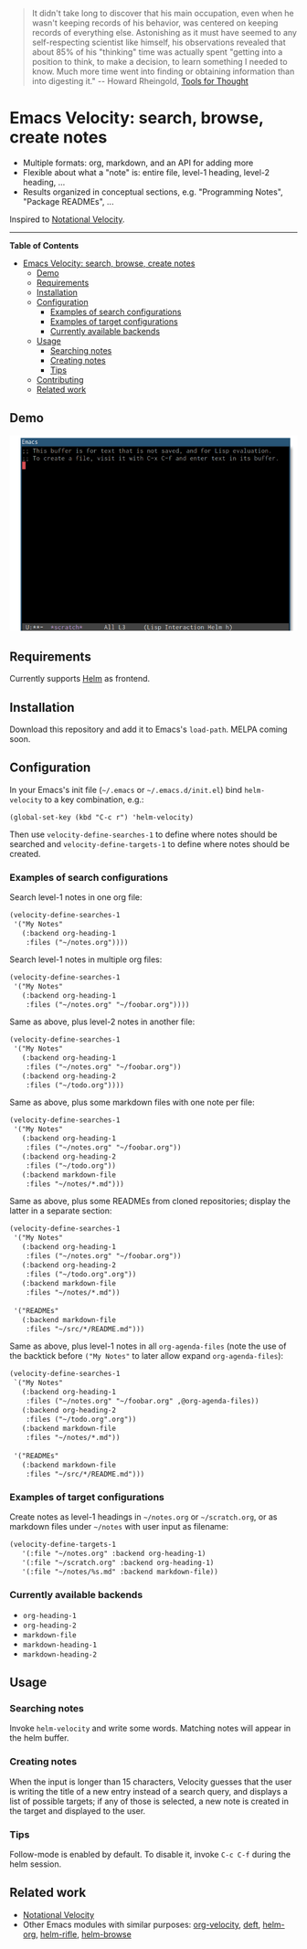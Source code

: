 > It didn't take long to discover that his main occupation, even when he wasn't keeping records of his  behavior, was centered on keeping records of everything else. Astonishing as it must have seemed to any self-respecting scientist like himself, his observations revealed that about 85% of his "thinking" time was actually spent "getting into a position to think, to make a decision, to learn something I needed to know. Much more time went into finding or obtaining information than into digesting it."
> -- Howard Rheingold, [Tools for Thought](http://www.rheingold.com/texts/tft/7.html)

# Emacs Velocity: search, browse, create notes

- Multiple formats: org, markdown, and an API for adding more
- Flexible about what a "note" is: entire file, level-1 heading, level-2 heading, ...
- Results organized in conceptual sections, e.g. "Programming Notes", "Package READMEs", ...

Inspired to [Notational Velocity](http://notational.net).

---

<!-- markdown-toc start - Don't edit this section. Run M-x markdown-toc-generate-toc again -->
**Table of Contents**

- [Emacs Velocity: search, browse, create notes](#emacs-velocity-search-browse-create-notes)
    - [Demo](#demo)
    - [Requirements](#requirements)
    - [Installation](#installation)
    - [Configuration](#configuration)
        - [Examples of search configurations](#examples-of-search-configurations)
        - [Examples of target configurations](#examples-of-target-configurations)
        - [Currently available backends](#currently-available-backends)
    - [Usage](#usage)
        - [Searching notes](#searching-notes)
        - [Creating notes](#creating-notes)
        - [Tips](#tips)
    - [Contributing](#contributing)
    - [Related work](#related-work)

<!-- markdown-toc end -->

## Demo
![](demo.gif)

## Requirements

Currently supports [Helm](https://github.com/emacs-helm/helm) as frontend.

## Installation

Download this repository and add it to Emacs's `load-path`. MELPA coming soon.

## Configuration

In your Emacs's init file (`~/.emacs` or `~/.emacs.d/init.el`) bind `helm-velocity` to a key combination, e.g.:

```
(global-set-key (kbd "C-c r") 'helm-velocity)
```

Then use `velocity-define-searches-1` to define where notes should be searched and `velocity-define-targets-1` to define where notes should be created.

### Examples of search configurations

Search level-1 notes in one org file:

```
(velocity-define-searches-1
 '("My Notes"
   (:backend org-heading-1
    :files ("~/notes.org"))))
```

Search level-1 notes in multiple org files:

```
(velocity-define-searches-1
 '("My Notes"
   (:backend org-heading-1
    :files ("~/notes.org" "~/foobar.org"))))
```

Same as above, plus level-2 notes in another file:

```
(velocity-define-searches-1
 '("My Notes"
   (:backend org-heading-1
    :files ("~/notes.org" "~/foobar.org"))
   (:backend org-heading-2
    :files ("~/todo.org"))))
```

Same as above, plus some markdown files with one note per file:

```
(velocity-define-searches-1
 '("My Notes"
   (:backend org-heading-1
    :files ("~/notes.org" "~/foobar.org"))
   (:backend org-heading-2
    :files ("~/todo.org"))
   (:backend markdown-file
    :files "~/notes/*.md")))
```

Same as above, plus some READMEs from cloned repositories; display the latter in a separate section:

```
(velocity-define-searches-1
 '("My Notes"
   (:backend org-heading-1
    :files ("~/notes.org" "~/foobar.org"))
   (:backend org-heading-2
    :files ("~/todo.org".org"))
   (:backend markdown-file
    :files "~/notes/*.md"))

 '("READMEs"
   (:backend markdown-file
    :files "~/src/*/README.md")))
```

Same as above, plus level-1 notes in all `org-agenda-files` (note the use of the backtick before `("My Notes"` to later allow expand `org-agenda-files`):

```
(velocity-define-searches-1
 `("My Notes"
   (:backend org-heading-1
    :files ("~/notes.org" "~/foobar.org" ,@org-agenda-files))
   (:backend org-heading-2
    :files ("~/todo.org".org"))
   (:backend markdown-file
    :files "~/notes/*.md"))

 '("READMEs"
   (:backend markdown-file
    :files "~/src/*/README.md")))
```

### Examples of target configurations

Create notes as level-1 headings in `~/notes.org` or `~/scratch.org`, or as markdown files under `~/notes` with user input as filename:

```
(velocity-define-targets-1
   '(:file "~/notes.org" :backend org-heading-1)
   '(:file "~/scratch.org" :backend org-heading-1)
   '(:file "~/notes/%s.md" :backend markdown-file))
```

### Currently available backends

- `org-heading-1`
- `org-heading-2`
- `markdown-file`
- `markdown-heading-1`
- `markdown-heading-2`

## Usage

### Searching notes

Invoke `helm-velocity` and write some words. Matching notes will appear in the helm buffer.

### Creating notes

When the input is longer than 15 characters, Velocity guesses that the user is writing the title of a new entry instead of a search query, and displays a list of possible targets; if any of those is selected, a new note is created in the target and displayed to the user.

### Tips

Follow-mode is enabled by default. To disable it, invoke `C-c C-f` during the helm session.

## Related work

- [Notational Velocity](http://notational.net/)
- Other Emacs modules with similar purposes: [org-velocity](http://orgmode.org/worg/org-contrib/org-velocity.html), [deft](https://jblevins.org/projects/deft/), [helm-org](https://github.com/emacs-helm/helm/blob/master/helm-org.el), [helm-rifle](https://github.com/alphapapa/helm-org-rifle), [helm-browse](https://github.com/michael-heerdegen/helm-browse)
